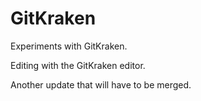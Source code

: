 # GitKraken
Experiments with GitKraken.

Editing with the GitKraken editor.

Another update that will have to be merged.
